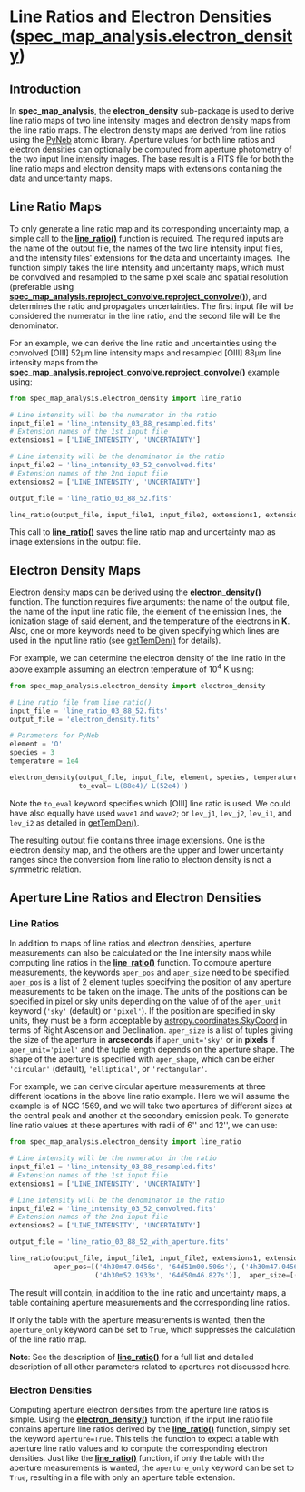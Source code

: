 # Line Ratios and Electron Densities ([spec_map_analysis.electron_density](https://github.com/kjdoore/spec_map_analysis/blob/master/docs/user_docs/electron_density.md))

## Introduction

In **spec_map_analysis**, the **electron_density** sub-package is used to derive line ratio maps of two line intensity images and electron density maps from the line ratio maps. The electron density maps are derived from line ratios using the [PyNeb](http://research.iac.es/proyecto/PyNeb//) atomic library. Aperture values for both line ratios and electron densities can optionally be computed from aperture photometry of the two input line intensity images. The base result is a FITS file for both the line ratio maps and electron density maps with extensions containing the data and uncertainty maps.


## Line Ratio Maps

To only generate a line ratio map and its corresponding uncertainty map, a simple call to the [**line_ratio()**](https://github.com/kjdoore/spec_map_analysis/blob/master/spec_map_analysis/electron_density/line_ratio.py) function is required. The required inputs are the name of the output file, the names of the two line intensity input files, and the intensity files' extensions for the data and uncertainty images. The function simply takes the line intensity and uncertainty maps, which must be convolved and resampled to the same pixel scale and spatial resolution (preferable using [**spec_map_analysis.reproject_convolve.reproject_convolve()**](https://github.com/kjdoore/spec_map_analysis/blob/master/docs/user_docs/reproject_convolve.md)), and determines the ratio and propagates uncertainties. The first input file will be considered the numerator in the line ratio, and the second file will be the denominator.

For an example, we can derive the line ratio and uncertainties using the convolved [OIII] 52&mu;m line intensity maps and resampled [OIII] 88&mu;m line intensity maps from the [**spec_map_analysis.reproject_convolve.reproject_convolve()**](https://github.com/kjdoore/spec_map_analysis/blob/master/docs/user_docs/reproject_convolve.md) example using:

```python
from spec_map_analysis.electron_density import line_ratio

# Line intensity will be the numerator in the ratio 
input_file1 = 'line_intensity_03_88_resampled.fits'
# Extension names of the 1st input file
extensions1 = ['LINE_INTENSITY', 'UNCERTAINTY']

# Line intensity will be the denominator in the ratio 
input_file2 = 'line_intensity_03_52_convolved.fits'
# Extension names of the 2nd input file
extensions2 = ['LINE_INTENSITY', 'UNCERTAINTY']

output_file = 'line_ratio_03_88_52.fits'

line_ratio(output_file, input_file1, input_file2, extensions1, extensions2)
```

This call to [**line_ratio()**](https://github.com/kjdoore/spec_map_analysis/blob/master/spec_map_analysis/electron_density/line_ratio.py) saves the line ratio map and uncertainty map as image extensions in the output file.


## Electron Density Maps

Electron density maps can be derived using the [**electron_density()**](https://github.com/kjdoore/spec_map_analysis/blob/master/spec_map_analysis/electron_density/electron_density.py) function. The function requires five arguments: the name of the output file, the name of the input line ratio file, the element of the emission lines, the ionization stage of said element, and the temperature of the electrons in **K**. Also, one or more keywords need to be given specifying which lines are used in the input line ratio (see [getTemDen()](https://morisset.github.io/PyNeb_Manual/html/classpyneb_1_1core_1_1pynebcore_1_1_atom.html#ad245cc7a9a33c7db1c2276b53ca02537) for details).

For example, we can determine the electron density of the line ratio in the above example assuming an electron temperature of 10<sup>4</sup> K using:

```python
from spec_map_analysis.electron_density import electron_density

# Line ratio file from line_ratio()
input_file = 'line_ratio_03_88_52.fits'
output_file = 'electron_density.fits'

# Parameters for PyNeb
element = 'O'
species = 3
temperature = 1e4

electron_density(output_file, input_file, element, species, temperature, 
                 to_eval='L(88e4)/ L(52e4)')
```

Note the `to_eval` keyword specifies which [OIII] line ratio is used. We could have also equally have used `wave1` and `wave2`; or `lev_j1`, `lev_j2`, `lev_i1`, and `lev_i2` as detailed in [getTemDen()](https://morisset.github.io/PyNeb_Manual/html/classpyneb_1_1core_1_1pynebcore_1_1_atom.html#ad245cc7a9a33c7db1c2276b53ca02537). 

The resulting output file contains three image extensions. One is the electron density map, and the others are the upper and lower uncertainty ranges since the conversion from line ratio to electron density is not a symmetric relation.



## Aperture Line Ratios and Electron Densities

### Line Ratios
In addition to maps of line ratios and electron densities, aperture measurements can also be calculated on the line intensity maps while computing line ratios in the [**line_ratio()**](https://github.com/kjdoore/spec_map_analysis/blob/master/spec_map_analysis/electron_density/line_ratio.py) function. To compute aperture measurements, the keywords `aper_pos` and `aper_size` need to be specified. `aper_pos` is a list of 2 element tuples specifying the position of any aperture measurements to be taken on the image. The units of the positions can be specified in pixel or sky units depending on the value of of the `aper_unit` keyword (`'sky'` (default) or `'pixel'`). If the position are specified in sky units, they must be a form acceptable by [astropy.coordinates.SkyCoord](https://docs.astropy.org/en/stable/api/astropy.coordinates.SkyCoord.html#astropy.coordinates.SkyCoord) in terms of Right Ascension and Declination. `aper_size` is a list of tuples giving the size of the aperture in **arcseconds** if `aper_unit='sky'` or in **pixels** if `aper_unit='pixel'` and the tuple length depends on the aperture shape. The shape of the aperture is specified with `aper_shape`, which can be either `'circular'` (default), `'elliptical'`, or `'rectangular'`.

For example, we can derive circular aperture measurements at three different locations in the above line ratio example. Here we will assume the example is of NGC 1569, and we will take two apertures of different sizes at the central peak and another at the secondary emission peak. To generate line ratio values at these apertures with radii of  6'' and 12'', we can use:

```python
from spec_map_analysis.electron_density import line_ratio

# Line intensity will be the numerator in the ratio 
input_file1 = 'line_intensity_03_88_resampled.fits'
# Extension names of the 1st input file
extensions1 = ['LINE_INTENSITY', 'UNCERTAINTY']

# Line intensity will be the denominator in the ratio 
input_file2 = 'line_intensity_03_52_convolved.fits'
# Extension names of the 2nd input file
extensions2 = ['LINE_INTENSITY', 'UNCERTAINTY']

output_file = 'line_ratio_03_88_52_with_aperture.fits'

line_ratio(output_file, input_file1, input_file2, extensions1, extensions2, 
           aper_pos=[('4h30m47.0456s', '64d51m00.506s'), ('4h30m47.0456s', '64d51m00.506s'), 
                     ('4h30m52.1933s', '64d50m46.827s')],  aper_size=[(12) ,(6), (6)])
```

The result will contain, in addition to the line ratio and uncertainty maps, a table containing aperture measurements and the corresponding line ratios.

If only the table with the aperture measurements is wanted, then the `aperture_only` keyword can be set to `True`, which suppresses the calculation of the line ratio map.

**Note**: See the description of [**line_ratio()**](https://github.com/kjdoore/spec_map_analysis/blob/master/spec_map_analysis/electron_density/line_ratio.py) for a full list and detailed description of all other parameters related to apertures not discussed here.

### Electron Densities

Computing aperture electron densities from the aperture line ratios is simple. Using the [**electron_density()**](https://github.com/kjdoore/spec_map_analysis/blob/master/spec_map_analysis/electron_density/electron_density.py) function, if the input line ratio file contains aperture line ratios derived by the [**line_ratio()**](https://github.com/kjdoore/spec_map_analysis/blob/master/spec_map_analysis/electron_density/line_ratio.py) function, simply set the keyword `aperture=True`. This tells the function to expect a table with aperture line ratio values and to compute the corresponding electron densities. Just like the [**line_ratio()**](https://github.com/kjdoore/spec_map_analysis/blob/master/spec_map_analysis/electron_density/line_ratio.py) function, if only the table with the aperture measurements is wanted, the `aperture_only` keyword can be set to `True`, resulting in a file with only an aperture table extension.
